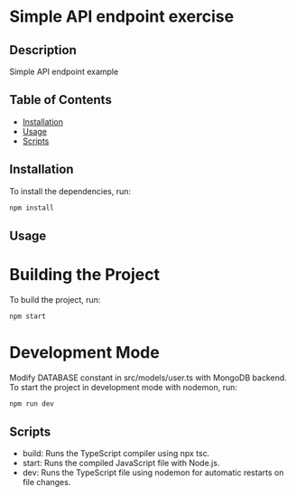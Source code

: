 # Simple API endpoint exercise

## Description
Simple API endpoint example

## Table of Contents
- [Installation](#installation)
- [Usage](#usage)
- [Scripts](#scripts)

## Installation
To install the dependencies, run:
```bash
npm install
```

## Usage
# Building the Project

To build the project, run:
```bash
npm start
```

# Development Mode

Modify DATABASE constant in src/models/user.ts with MongoDB backend.
To start the project in development mode with nodemon, run:

```bash
npm run dev
```

## Scripts

- build: Runs the TypeScript compiler using npx tsc.
- start: Runs the compiled JavaScript file with Node.js.
- dev: Runs the TypeScript file using nodemon for automatic restarts on file changes.